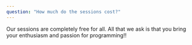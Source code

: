 ```yaml
---
question: "How much do the sessions cost?"
---
```


Our sessions are completely free for all. All that we ask is that you bring your enthusiasm and passion for programming!!


